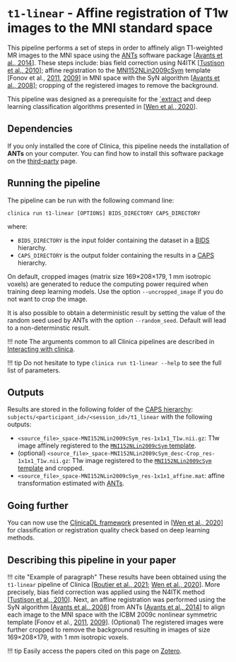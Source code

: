 # `t1-linear` - Affine registration of T1w images to the MNI standard space

This pipeline performs a set of steps in order to affinely align T1-weighted MR
images to the MNI space using the [ANTs](http://stnava.github.io/ANTs/)
software package [[Avants et al., 2014](https://doi.org/10.3389/fninf.2014.00044)].
These steps include: bias field correction using N4ITK
[[Tustison et al., 2010](https://doi.org/10.1109/TMI.2010.2046908)];
affine registration to the
[MNI152NLin2009cSym](https://bids-specification.readthedocs.io/en/stable/99-appendices/08-coordinate-systems.html#template-based-coordinate-systems)
template [Fonov et al.,
[2011](https://doi.org/10.1016/j.neuroimage.2010.07.033),
[2009](https://doi.org/10.1016/S1053-8119(09)70884-5)] in MNI space with the
SyN algorithm [[Avants et al., 2008](https://doi.org/10.1016/j.media.2007.06.004)];
cropping of the registered images to remove the background.

This pipeline was designed as a prerequisite for the
[`extract](https://clinicadl.readthedocs.io/en/stable/Preprocessing/Extract/) and
deep learning classification algorithms presented in
[[Wen et al., 2020](https://arxiv.org/abs/1904.07773)].

## Dependencies

If you only installed the core of Clinica, this pipeline needs the installation of
**ANTs** on your computer.
You can find how to install this software package on the [third-party](../../Third-party) page.

## Running the pipeline

The pipeline can be run with the following command line:

```Text
clinica run t1-linear [OPTIONS] BIDS_DIRECTORY CAPS_DIRECTORY
```

where:

- `BIDS_DIRECTORY` is the input folder containing the dataset in a
[BIDS](../../BIDS) hierarchy.
- `CAPS_DIRECTORY` is the output folder containing the results in a
[CAPS](../../CAPS/Introduction) hierarchy.

On default, cropped images (matrix size 169×208×179, 1 mm isotropic voxels) are
generated to reduce the computing power required when training deep learning models.
Use the option `--uncropped_image` if you do not want to crop the image.

It is also possible to obtain a deterministic result by setting the value of the random
seed used by ANTs with the option `--random_seed`. Default will lead to a non-determinstic result.

!!! note
    The arguments common to all Clinica pipelines are described in
    [Interacting with clinica](../../InteractingWithClinica).

!!! tip
    Do not hesitate to type `clinica run t1-linear --help` to see the full
    list of parameters.

## Outputs

Results are stored in the following folder of the [CAPS
hierarchy](../../CAPS/Specifications/#t1-linear-affine-registration-of-t1w-images-to-the-mni-standard-space):
`subjects/<participant_id>/<session_id>/t1_linear` with the following outputs:

- `<source_file>_space-MNI152NLin2009cSym_res-1x1x1_T1w.nii.gz`:
T1w image affinely registered to the
[`MNI152NLin2009cSym` template](https://bids-specification.readthedocs.io/en/stable/99-appendices/08-coordinate-systems.html).
- (optional)
  `<source_file>_space-MNI152NLin2009cSym_desc-Crop_res-1x1x1_T1w.nii.gz`: T1w
  image registered to the [`MNI152NLin2009cSym`
  template](https://bids-specification.readthedocs.io/en/stable/99-appendices/08-coordinate-systems.html)
  and cropped.
- `<source_file>_space-MNI152NLin2009cSym_res-1x1x1_affine.mat`:
affine transformation estimated with [ANTs](https://stnava.github.io/ANTs/).

## Going further

You can now use the [ClinicaDL framework](https://clinicadl.readthedocs.io/) presented in [[Wen et al., 2020](https://doi.org/10.1016/j.media.2020.101694)]
for classification or registration quality check based on deep learning methods.

## Describing this pipeline in your paper

!!! cite "Example of paragraph"
    These results have been obtained using the `t1-linear` pipeline of Clinica
    [[Routier et al., 2021](https://doi.org/10.3389/fninf.2021.689675);
    [Wen et al., 2020](https://doi.org/10.1016/j.media.2020.101694)].
    More precisely, bias field correction was applied using the N4ITK method
    [[Tustison et al., 2010](https://doi.org/10.1109/TMI.2010.2046908)].
    Next, an affine registration was performed using the SyN algorithm
    [[Avants et al., 2008](https://doi.org/10.1016/j.media.2007.06.004)]
    from ANTs [[Avants et al., 2014](https://doi.org/10.3389/fninf.2014.00044)]
    to align each image to the MNI space with the ICBM 2009c nonlinear symmetric template
    [Fonov et al., [2011](https://doi.org/10.1016/j.neuroimage.2010.07.033),
    [2009](https://doi.org/10.1016/S1053-8119(09)70884-5)].
    (Optional) The registered images were further cropped to remove the background
    resulting in images of size 169×208×179, with 1 mm isotropic voxels.

!!! tip
    Easily access the papers cited on this page on
    [Zotero](https://www.zotero.org/groups/2240070/clinica_aramislab/collections/8B2R2826).
